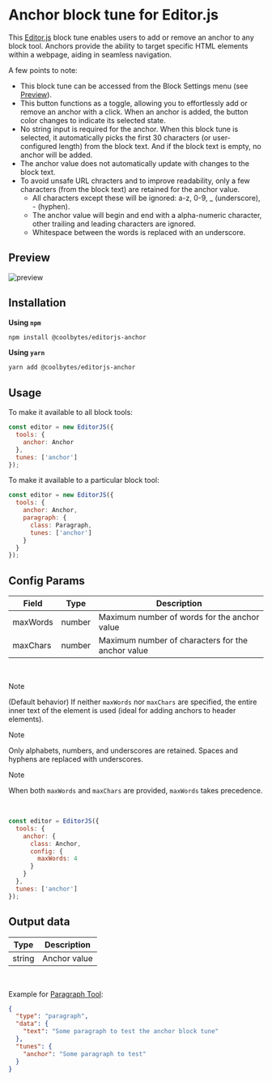 # Anchor block tune for Editor.js

This [Editor.js](https://editorjs.io/) block tune enables users to add or remove an anchor to any block tool. Anchors provide the ability to target specific HTML elements within a webpage, aiding in seamless navigation.

A few points to note:
* This block tune can be accessed from the Block Settings menu (see [Preview](https://github.com/CoolBytesIN/editorjs-anchor?tab=readme-ov-file#preview)).
* This button functions as a toggle, allowing you to effortlessly add or remove an anchor with a click. When an anchor is added, the button color changes to indicate its selected state.
* No string input is required for the anchor. When this block tune is selected, it automatically picks the first 30 characters (or user-configured length) from the block text. And if the block text is empty, no anchor will be added.
* The anchor value does not automatically update with changes to the block text.
* To avoid unsafe URL chracters and to improve readability, only a few characters (from the block text) are retained for the anchor value.
  * All characters except these will be ignored: a-z, 0-9, _ (underscore), - (hyphen).
  * The anchor value will begin and end with a alpha-numeric character, other trailing and leading characters are ignored.
  * Whitespace between the words is replaced with an underscore.

## Preview

![preview](https://api.coolbytes.in/media/handle/view/image/733dd8b3-68a7-4cf1-bcf6-5888fb526656/)

## Installation

**Using `npm`**

```sh
npm install @coolbytes/editorjs-anchor
```

**Using `yarn`**

```sh
yarn add @coolbytes/editorjs-anchor
```

## Usage

To make it available to all block tools:

```js
const editor = new EditorJS({
  tools: {
    anchor: Anchor
  },
  tunes: ['anchor']
});
```

To make it available to a particular block tool:

```js
const editor = new EditorJS({
  tools: {
    anchor: Anchor,
    paragraph: {
      class: Paragraph,
      tunes: ['anchor']
    }
  }
});
```

## Config Params

|Field|Type|Description|
|---|---|---|
|maxWords|number|Maximum number of words for the anchor value|
|maxChars|number|Maximum number of characters for the anchor value|

&nbsp;

> [!NOTE]
> (Default behavior) If neither `maxWords` nor `maxChars` are specified, the entire inner text of the element is used (ideal for adding anchors to header elements).

> [!NOTE]
> Only alphabets, numbers, and underscores are retained. Spaces and hyphens are replaced with underscores.

> [!NOTE]
> When both `maxWords` and `maxChars` are provided, `maxWords` takes precedence.

&nbsp;

```js
const editor = EditorJS({
  tools: {
    anchor: {
      class: Anchor,
      config: {
        maxWords: 4
      }
    }
  },
  tunes: ['anchor']
});
```

## Output data

|Type|Description|
|---|---|
|string|Anchor value|

&nbsp;

Example for [Paragraph Tool](https://github.com/editor-js/paragraph):

```json
{
  "type": "paragraph",
  "data": {
    "text": "Some paragraph to test the anchor block tune"
  },
  "tunes": {
    "anchor": "Some paragraph to test"
  }
}
```
